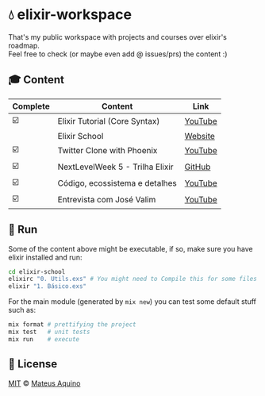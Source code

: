 # 💧 elixir-workspace
That's my public workspace with projects and courses over elixir's roadmap.  
Feel free to check (or maybe even add @ issues/prs) the content :)

## 🎓 Content
| Complete | Content                         | Link         |
| -------- | ------------------------------- | ------------ |
| ☑️       | Elixir Tutorial (Core Syntax)   | [YouTube][1] |
|          | Elixir School                   | [Website][2] |
| ☑️       | Twitter Clone with Phoenix      | [YouTube][3] |
| ☑️       | NextLevelWeek 5 - Trilha Elixir | [GitHub][4]  |
| ☑️       | Código, ecossistema e detalhes  | [YouTube][5] |
| ☑️       | Entrevista com José Valim       | [YouTube][6] |

## 🚀 Run
Some of the content above might be executable, if so, make sure you have elixir installed and run:

```bash
cd elixir-school
elixirc "0. Utils.exs" # You might need to Compile this for some files to work
elixir "1. Básico.exs"
```

For the main module (generated by `mix new`) you can test some default stuff such as:

```bash
mix format # prettifying the project
mix test   # unit tests
mix run    # execute
```

## 📜 License

[MIT](./LICENSE) &copy; [Mateus Aquino](https://www.linkedin.com/in/mateusaquino/)

<!-- References -->
[1]: https://www.youtube.com/watch?v=pBNOavRoNL0
[2]: https://elixirschool.com/en/
[3]: https://www.youtube.com/watch?v=MZvmYaFkNJI
[4]: https://github.com/MateusAquino/nlw5
[5]: https://www.youtube.com/watch?v=9wxjZ4DjeAY
[6]: https://www.youtube.com/watch?v=roc-5euwalY
